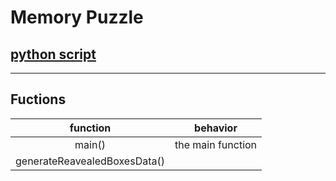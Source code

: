 <!--
$theme: gaia
template: invert
-->
# Memory Puzzle
## [python script](../GameFiles/memorypuzzle.py)
---
## Fuctions
|function|behavior|
|:------:|:------:|
|main()|the main function|
|generateReavealedBoxesData()||

